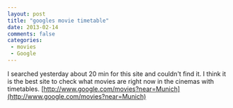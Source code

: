 ```yaml
---
layout: post
title: "googles movie timetable"
date: 2013-02-14
comments: false
categories:
 - movies
 - Google
---
```


I searched yesterday about 20 min for this site and couldn't find it. I think it is the best site to check what movies are right now in the cinemas with timetables.  [http://www.google.com/movies?near=Munich](http://www.google.com/movies?near=Munich)
